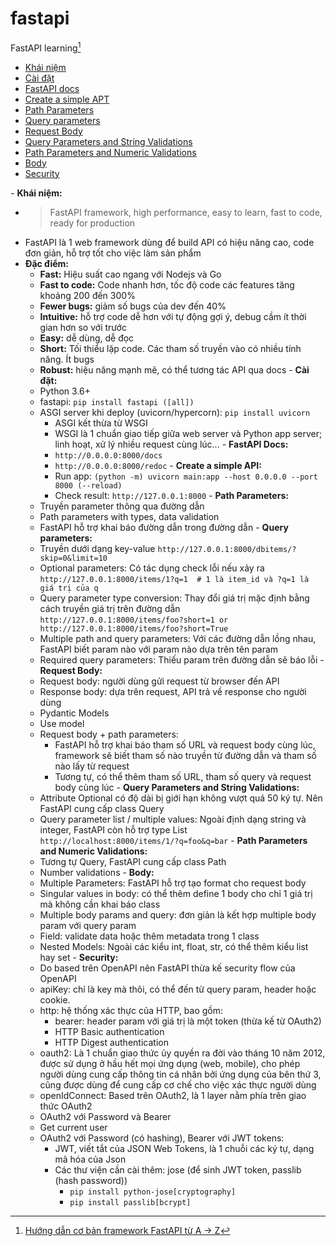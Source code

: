 # fastapi
FastAPI learning[^1]

- [Khái niệm](#khai-niem)
- [Cài đặt](#cai-dat)
- [FastAPI docs](#fastapi-docs)
- [Create a simple APT](#create-api)
- [Path Parameters](#path-params)
- [Query parameters](#query-params)
- [Request Body](#req-body)
- [Query Parameters and String Validations](#string-valid)
- [Path Parameters and Numeric Validations](#numeric-valid)
- [Body](#body)
- [Security](#security)

<a name="khai-niem">- **Khái niệm:**</a>
  - >FastAPI framework, high performance, easy to learn, fast to code, ready for production
  - FastAPI là 1 web framework dùng để build API có hiệu năng cao, code đơn giản, hỗ trợ tốt cho việc làm sản phẩm
- **Đặc điểm:**
  - **Fast:** Hiệu suất cao ngang với Nodejs và Go
  - **Fast to code:** Code nhanh hơn, tốc độ code các features tăng khoảng 200 đến 300%
  - **Fewer bugs:** giảm số bugs của dev đến 40%
  - **Intuitive:**  hỗ trợ code dễ hơn với tự động gợi ý, debug cầm ít thời gian hơn so với trước
  - **Easy:** dễ dùng, dễ đọc
  - **Short:** Tối thiểu lặp code. Các tham số truyền vào có nhiều tính năng. Ít bugs
  - **Robust:** hiệu năng mạnh mẽ, có thể tương tác API qua docs
<a name="cai-dat">- **Cài đặt:**</a>
  - Python 3.6+
  - fastapi: `pip install fastapi ([all])`
  - ASGI server khi deploy (uvicorn/hypercorn): `pip install uvicorn`
    - ASGI kết thừa từ WSGI
    - WSGI là 1 chuẩn giao tiếp giữa web server và Python app server; linh hoạt, xử lý nhiều request cùng lúc...
<a name="fastapi-docs">- **FastAPI Docs:**</a>
    - `http://0.0.0.0:8000/docs`
    - `http://0.0.0.0:8000/redoc`
<a name="create-api">- **Create a simple API:**</a>
    - Run app: `(python -m) uvicorn main:app --host 0.0.0.0 --port 8000 (--reload)`
    - Check result: `http://127.0.0.1:8000`
<a name="path-params">- **Path Parameters:**</a>
  - Truyền parameter thông qua đường dẫn
  - Path parameters with types, data validation
  - FastAPI hỗ trợ khai báo đường dẫn trong đường dẫn
<a name="query-params">- **Query parameters:**</a>
  - Truyền dưới dạng key-value `http://127.0.0.1:8000/dbitems/?skip=0&limit=10`
  - Optional parameters: Có tác dụng check lỗi nếu xảy ra `http://127.0.0.1:8000/items/1?q=1  # 1 là item_id và ?q=1 là giá trị của q`
  - Query parameter type conversion: Thay đổi giá trị mặc định bằng cách truyền giá trị trên đường dẫn `http://127.0.0.1:8000/items/foo?short=1 or http://127.0.0.1:8000/items/foo?short=True`
  - Multiple path and query parameters: Với các đường dẫn lồng nhau, FastAPI biết param nào với param nào dựa trên tên param
  - Required query parameters: Thiếu param trên đường dẫn sẽ báo lỗi
<a name="req-body">- **Request Body:**</a>
  - Request body: người dùng gửi request từ browser đến API
  - Response body: dựa trên request, API trả về response cho người dùng
  - Pydantic Models
  - Use model
  - Request body + path parameters:
    - FastAPI hỗ trợ khai báo tham số URL và request body cùng lúc, framework sẽ biết tham số nào truyền từ đường dẫn và tham số nào lấy từ request
    - Tương tự, có thể thêm tham số URL, tham số query và request body cùng lúc
<a name="string-valid">- **Query Parameters and String Validations:**</a>
  - Attribute Optional có độ dài bị giới hạn không vượt quá 50 ký tự. Nên FastAPI cung cấp class Query
  - Query parameter list / multiple values: Ngoài định dạng string và integer, FastAPI còn hỗ trợ type List `http://localhost:8000/items/1/?q=foo&q=bar`
<a name="numeric-valid">- **Path Parameters and Numeric Validations:**</a>
  - Tương tự Query, FastAPI cung cấp class Path
  -  Number validations
<a name="body">-  **Body:**</a>
   - Multiple Parameters: FastAPI hỗ trợ tạo format cho request body
   - Singular values in body: có thể thêm define 1 body cho chỉ 1 giá trị mà không cần khai báo class
   - Multiple body params and query: đơn giản là kết hợp multiple body param với query param
   - Field: validate data hoặc thêm metadata trong 1 class
   - Nested Models: Ngoài các kiểu int, float, str, có thể thêm kiểu list hay set
<a name="security">- **Security:**</a>
  - Do based trên OpenAPI nên FastAPI thừa kế security flow của OpenAPI
  - apiKey: chỉ là key mà thôi, có thể đến từ query param, header hoặc cookie.
  - http: hệ thống xác thực của HTTP, bao gồm:
    - bearer: header param với giá trị là một token (thừa kế từ OAuth2)
    - HTTP Basic authentication
    - HTTP Digest authentication
  - oauth2: Là 1 chuẩn giao thức ủy quyền ra đời vào tháng 10 năm 2012, được sử dụng ở hầu hết mọi ứng dụng (web, mobile), cho phép người dùng cung cấp thông tin cá nhân bởi ứng dụng của bên thứ 3, cũng được dùng để cung cấp cơ chế cho việc xác thực người dùng
  - openIdConnect: Based trên OAuth2, là 1 layer nằm phía trên giao thức OAuth2
  - OAuth2 với Password và Bearer
  - Get current user
  - OAuth2 với Password (có hashing), Bearer với JWT tokens:
    - JWT, viết tắt của JSON Web Tokens, là 1 chuỗi các ký tự, dạng mã hóa của Json
    - Các thư viện cần cài thêm: jose (để sinh JWT token, passlib (hash password))
      - `pip install python-jose[cryptography]`
      - `pip install passlib[bcrypt]`

[^1]: [Hướng dẫn cơ bản framework FastAPI từ A -> Z](https://viblo.asia/p/huong-dan-co-ban-framework-fastapi-tu-a-z-phan-1-V3m5W0oyKO7)
